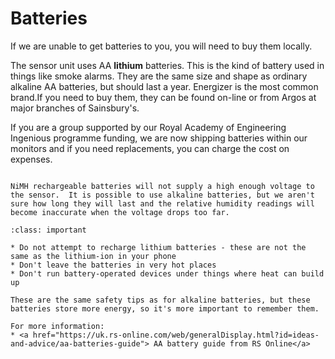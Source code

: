 # Batteries

If we are unable to get batteries to you, you will need to buy them locally.

The sensor unit uses AA **lithium** batteries.  This is the kind of battery used in things like smoke alarms. They are the same size and shape as ordinary alkaline AA batteries, but should last a year.  Energizer is the most common brand.If you need to buy them, they can be found on-line or from Argos at major branches of Sainsbury's.

If you are a group supported by our Royal Academy of Engineering Ingenious programme funding, we are now shipping batteries within our monitors and if you need replacements, you can charge the cost on expenses.

```{admonition} Important

NiMH rechargeable batteries will not supply a high enough voltage to the sensor.  It is possible to use alkaline batteries, but we aren't sure how long they will last and the relative humidity readings will become inaccurate when the voltage drops too far. 

```

```{admonition} Safety
:class: important

* Do not attempt to recharge lithium batteries - these are not the same as the lithium-ion in your phone
* Don't leave the batteries in very hot places
* Don't run battery-operated devices under things where heat can build up

These are the same safety tips as for alkaline batteries, but these batteries store more energy, so it's more important to remember them.

For more information:
* <a href="https://uk.rs-online.com/web/generalDisplay.html?id=ideas-and-advice/aa-batteries-guide"> AA battery guide from RS Online</a>

```
